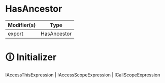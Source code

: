 # HasAncestor

| Modifier(s)                            | Type                     |
|----------------------------------------|--------------------------|
| export | HasAncestor |

# &#128712; Initializer

IAccessThisExpression | IAccessScopeExpression | ICallScopeExpression